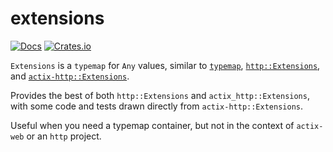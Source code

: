 # extensions

[![Docs](https://docs.rs/extensions/badge.svg)](https://docs.rs/crate/extensions/)
[![Crates.io](https://img.shields.io/crates/v/extensions.svg)](https://crates.io/crates/extensions)

`Extensions` is a `typemap` for `Any` values, similar to [`typemap`](https://github.com/reem/rust-typemap),
[`http::Extensions`](https://docs.rs/http/*/http/struct.Extensions.html), and [`actix-http::Extensions`](https://docs.rs/actix-http/*/actix_http/struct.Extensions.html).

Provides the best of both `http::Extensions` and `actix_http::Extensions`, with some code and tests drawn directly from `actix-http::Extensions`.

Useful when you need a typemap container, but not in the context of `actix-web` or an `http` project.